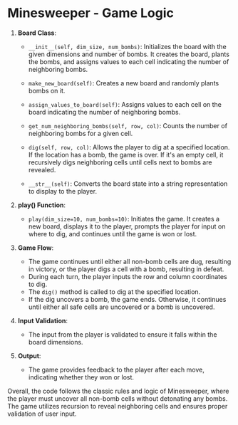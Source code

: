 # Minesweeper - Game Logic

1. **Board Class**:
    - `__init__(self, dim_size, num_bombs)`: Initializes the board with the given dimensions and number of bombs. It creates the board, plants the bombs, and assigns values to each cell indicating the number of neighboring bombs.
    
    - `make_new_board(self)`: Creates a new board and randomly plants bombs on it.
    
    - `assign_values_to_board(self)`: Assigns values to each cell on the board indicating the number of neighboring bombs.
    
    - `get_num_neighboring_bombs(self, row, col)`: Counts the number of neighboring bombs for a given cell.
    
    - `dig(self, row, col)`: Allows the player to dig at a specified location. If the location has a bomb, the game is over. If it's an empty cell, it recursively digs neighboring cells until cells next to bombs are revealed.
    
    - `__str__(self)`: Converts the board state into a string representation to display to the player.

2. **play() Function**:
    - `play(dim_size=10, num_bombs=10)`: Initiates the game. It creates a new board, displays it to the player, prompts the player for input on where to dig, and continues until the game is won or lost.

3. **Game Flow**:
    - The game continues until either all non-bomb cells are dug, resulting in victory, or the player digs a cell with a bomb, resulting in defeat.
    - During each turn, the player inputs the row and column coordinates to dig.
    - The `dig()` method is called to dig at the specified location.
    - If the dig uncovers a bomb, the game ends. Otherwise, it continues until either all safe cells are uncovered or a bomb is uncovered.

4. **Input Validation**:
    - The input from the player is validated to ensure it falls within the board dimensions.

5. **Output**:
    - The game provides feedback to the player after each move, indicating whether they won or lost.

Overall, the code follows the classic rules and logic of Minesweeper, where the player must uncover all non-bomb cells without detonating any bombs. The game utilizes recursion to reveal neighboring cells and ensures proper validation of user input.